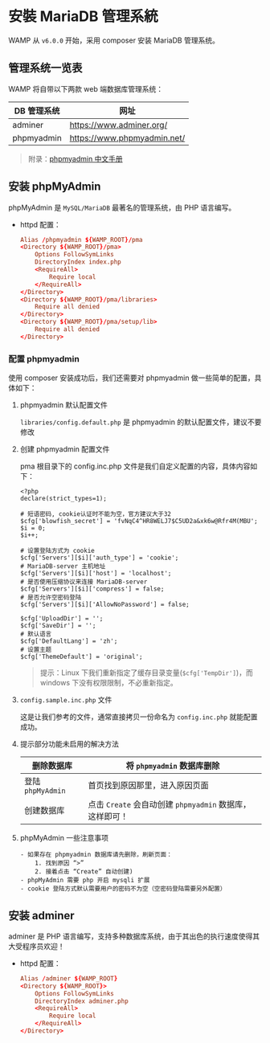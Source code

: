 # 安裝 MariaDB 管理系統

WAMP 从 `v6.0.0` 开始，采用 composer 安装 MariaDB 管理系统。

## 管理系统一览表

WAMP 将自带以下两款 web 端数据库管理系统：

| DB 管理系统 | 网址                        |
| ----------- | --------------------------- |
| adminer     | https://www.adminer.org/    |
| phpmyadmin  | https://www.phpmyadmin.net/ |

> 附录：[phpmyadmin 中文手册](https://docs.phpmyadmin.net/zh_CN/latest/)

## 安装 phpMyAdmin

phpMyAdmin 是 `MySQL/MariaDB` 最著名的管理系统，由 PHP 语言编写。

- httpd 配置：

  ```conf
  Alias /phpmyadmin ${WAMP_ROOT}/pma
  <Directory ${WAMP_ROOT}/pma>
      Options FollowSymLinks
      DirectoryIndex index.php
      <RequireAll>
          Require local
      </RequireAll>
  </Directory>
  <Directory ${WAMP_ROOT}/pma/libraries>
      Require all denied
  </Directory>
  <Directory ${WAMP_ROOT}/pma/setup/lib>
      Require all denied
  </Directory>
  ```

### 配置 phpmyadmin

使用 composer 安装成功后，我们还需要对 phpmyadmin 做一些简单的配置，具体如下：

1.  phpmyadmin 默认配置文件

    `libraries/config.default.php` 是 phpmyadmin 的默认配置文件，建议不要修改

2.  创建 phpmyadmin 配置文件

    pma 根目录下的 config.inc.php 文件是我们自定义配置的内容，具体内容如下：

    ```text
    <?php
    declare(strict_types=1);

    # 短语密码, cookie认证时不能为空，官方建议大于32
    $cfg['blowfish_secret'] = 'fvNqC4^HR8WELJ7$C5UD2a&xk6w@Rfr4M(MBU';
    $i = 0;
    $i++;

    # 设置登陆方式为 cookie
    $cfg['Servers'][$i]['auth_type'] = 'cookie';
    # MariaDB-server 主机地址
    $cfg['Servers'][$i]['host'] = 'localhost';
    # 是否使用压缩协议来连接 MariaDB-server
    $cfg['Servers'][$i]['compress'] = false;
    # 是否允许空密码登陆
    $cfg['Servers'][$i]['AllowNoPassword'] = false;

    $cfg['UploadDir'] = '';
    $cfg['SaveDir'] = '';
    # 默认语言
    $cfg['DefaultLang'] = 'zh';
    # 设置主题
    $cfg['ThemeDefault'] = 'original';
    ```

    > 提示：Linux 下我们重新指定了缓存目录变量(`$cfg['TempDir']`)，而 windows 下没有权限限制，不必重新指定。

3.  `config.sample.inc.php` 文件

    这是让我们参考的文件，通常直接拷贝一份命名为 `config.inc.php` 就能配置成功。

4.  提示部分功能未启用的解决方法

    | 删除数据库        | 将 `phpmyadmin` 数据库删除                               |
    | ----------------- | -------------------------------------------------------- |
    | 登陆 `phpMyAdmin` | 首页找到原因那里，进入原因页面                           |
    | 创建数据库        | 点击 `Create` 会自动创建 `phpmyadmin` 数据库，这样即可！ |

5.  phpMyAdmin 一些注意事项

    ```text
    - 如果存在 phpmyadmin 数据库请先删除，刷新页面：
        1. 找到原因 “>”
        2. 接着点击 “Create” 自动创建)
    - phpMyAdmin 需要 php 开启 mysqli 扩展
    - cookie 登陆方式默认需要用户的密码不为空（空密码登陆需要另外配置）
    ```

## 安装 adminer

adminer 是 PHP 语言编写，支持多种数据库系统，由于其出色的执行速度使得其大受程序员欢迎！

- httpd 配置：

  ```conf
  Alias /adminer ${WAMP_ROOT}
  <Directory ${WAMP_ROOT}>
      Options FollowSymLinks
      DirectoryIndex adminer.php
      <RequireAll>
          Require local
      </RequireAll>
  </Directory>
  ```
